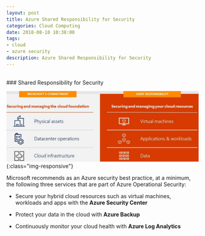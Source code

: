 ```yaml
---
layout: post
title: Azure Shared Responsibility for Security
categories: Cloud Computing
date: 2018-08-10 10:38:00
tags:
- cloud
- azure security
description: Azure Shared Responsibility for Security
---
```

<br/>
### Shared Responsibility for Security        
<br/>

![Azure](/img/AzureSecurity/SharedResponsibilityForSecurity.jpg){:class="img-responsive"}

Microsoft recommends as an Azure security best practice, at a minimum, the following three services that are part of Azure Operational Security:

* Secure your hybrid cloud resources such as virtual machines, workloads and apps with the **Azure Security Center**                          

* Protect your data in the cloud with **Azure Backup**                

* Continuously monitor your cloud health with **Azure Log Analytics**                     

